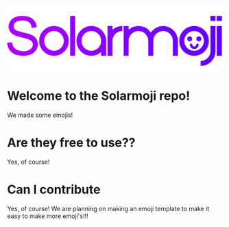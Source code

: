 <p align="center">
  <img src="https://github.com/Solarium-Networks/Solarmoji/blob/main/sources/Solarmoji-new.png?raw=true" />
</p>
<h1>Welcome to the Solarmoji repo!</h1>
We made some emojis!
<h1>Are they free to use??</h1>
Yes, of course!
<h1>Can I contribute</h1>
Yes, of course! We are planning on making an emoji template to make it easy to make more emoji's!!!
